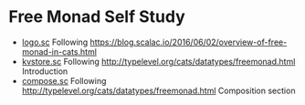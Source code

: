 # Free Monad Self Study
* [logo.sc](./src/main/scala/logo.sc) Following https://blog.scalac.io/2016/06/02/overview-of-free-monad-in-cats.html
* [kvstore.sc](./src/main/scala/kvstore.sc) Following http://typelevel.org/cats/datatypes/freemonad.html Introduction
* [compose.sc](./src/main/scala/compose.sc) Following http://typelevel.org/cats/datatypes/freemonad.html Composition section